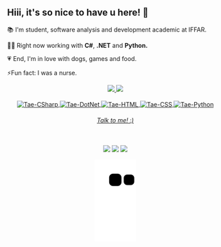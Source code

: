 ## Hiii, it's so nice to have u here! 🥰
📚 I'm student, software analysis and development academic at IFFAR.

👩‍💻 Right now working with <b>C#</b>, <b>.NET</b> and <b>Python.</b> <br>

💗 End, I'm in love with dogs, games and food.

⚡Fun fact: I was a nurse.

<div align="center">
  <a href="https://github.com/nessaborges">
  <img height="180em" src="https://github-readme-stats.vercel.app/api?username=nessaborges&show_icons=true&theme=dracula&include_all_commits=true&count_private=true"/>
  <img height="180em" src="https://github-readme-stats.vercel.app/api/top-langs/?username=rafaballerini&layout=compact&langs_count=7&theme=dracula"/>
</div>
  <div style="display: inline_block" align="center"><br>
  <img align="center" alt="Tae-CSharp"  src="https://img.shields.io/badge/C%23-239120?style=for-the-badge&logo=c-sharp&logoColor=white">
  <img align="center" alt="Tae-DotNet"	src ="https://img.shields.io/badge/.NET-5C2D91?style=for-the-badge&logo=.net&logoColor=white">
  <img align="center" alt="Tae-HTML"  src="https://img.shields.io/badge/HTML5-E34F26?style=for-the-badge&logo=html5&logoColor=white">
  <img align="center" alt="Tae-CSS"  src="https://img.shields.io/badge/CSS3-1572B6?style=for-the-badge&logo=css3&logoColor=white">
  <img align="center" alt="Tae-Python"  src="https://img.shields.io/badge/Python-3776AB?style=for-the-badge&logo=python&logoColor=white">
</div>
  
  <div align="center">
    <h6> Talk to me! :) </h6> 
  </div>
  
 <div style="display: inline_block" align="center"><br>
 <a href="https://discord.gg/896203740837728276" target="_blank"><img src="https://img.shields.io/badge/Discord-7289DA?style=for-the-badge&logo=discord&logoColor=white" target="_blank"></a> 
  <a href = "mailto:vnssabgs@gmail.com"><img src="https://img.shields.io/badge/-Gmail-%23333?style=for-the-badge&logo=gmail&logoColor=white" target="_blank"></a>
  <a href="https://www.linkedin.com/in/vanessa-borges-263126213/" target="_blank"><img src="https://img.shields.io/badge/-LinkedIn-%230077B5?style=for-the-badge&logo=linkedin&logoColor=white" target="_blank"></a> 

  ![Snake animation](https://github.com/rafaballerini/rafaballerini/blob/output/github-contribution-grid-snake.svg)
 
</div>
